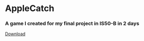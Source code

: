 # AppleCatch

### A game I created for my final project in IS50-B in 2 days

[Download](https://www.dropbox.com/s/vk4cvjgrbp3gysp/AppleCatch.zip?dl=0)
